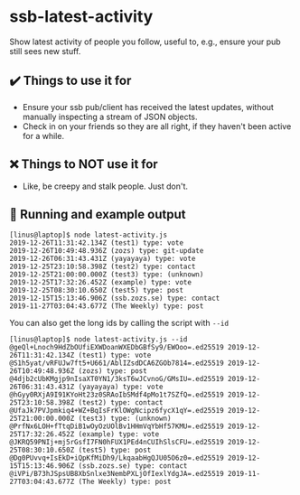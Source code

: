 # ssb-latest-activity

Show latest activity of people you follow, useful to, e.g., ensure your pub still sees new stuff.

## :heavy_check_mark: Things to use it for

* Ensure your ssb pub/client has received the latest updates, without manually inspecting a stream of JSON objects.
* Check in on your friends so they are all right, if they haven't been active for a while.

## :x: Things to NOT use it for

* Like, be creepy and stalk people. Just don't.

## :running: Running and example output

```
[linus@laptop]$ node latest-activity.js
2019-12-26T11:31:42.134Z (test1) type: vote
2019-12-26T10:49:48.936Z (zozs) type: git-update
2019-12-26T06:31:43.431Z (yayayaya) type: vote
2019-12-25T23:10:58.398Z (test2) type: contact
2019-12-25T21:00:00.000Z (test3) type: (unknown)
2019-12-25T17:32:26.452Z (example) type: vote
2019-12-25T08:30:10.650Z (test5) type: post
2019-12-15T15:13:46.906Z (ssb.zozs.se) type: contact
2019-11-27T03:04:43.677Z (The Weekly) type: post
```

You can also get the long ids by calling the script with `--id`

```
[linus@laptop]$ node latest-activity.js --id
@geQl+Lnoch9HdZbOUfiEXWDoanWXEDbGBfSy9/EWOoo=.ed25519 2019-12-26T11:31:42.134Z (test1) type: vote
@S1h5yat/vRFUJw7ft5+U661/AblIZsdDCA6ZGOb7814=.ed25519 2019-12-26T10:49:48.936Z (zozs) type: post
@4djb2cUbKMgjp9nIsaXT0YN1/3ksT6wJCvnoG/GMsIU=.ed25519 2019-12-26T06:31:43.431Z (yayayaya) type: vote
@hGyy0RXjA9I91KYoHt23z0SRAoIbSMdf4pMo1t7SZfQ=.ed25519 2019-12-25T23:10:58.398Z (test2) type: contact
@UfaJk7PVJpmkiq4+WZ+BqIsFrKlOWgNcipz6fycX1qY=.ed25519 2019-12-25T21:00:00.000Z (test3) type: (unknown)
@PrfNx6LOH+fTtqDiB1wOyOzUOlBv1HHmVqYbHf57KMU=.ed25519 2019-12-25T17:32:26.452Z (example) type: vote
@JKRQ59PNIj+mj5rGsfI7FN0hFUX1PEd4nCUIhSlsCFU=.ed25519 2019-12-25T08:30:10.650Z (test5) type: post
@Dg0PUvvq+IsEkD+iQpKfMiDh9/LkqaabHgQJU05O6z0=.ed25519 2019-12-15T15:13:46.906Z (ssb.zozs.se) type: contact
@iVPi/B73hJSpsUB8XbSnlxe3NembPXLjOfIexlYdgJA=.ed25519 2019-11-27T03:04:43.677Z (The Weekly) type: post
```

